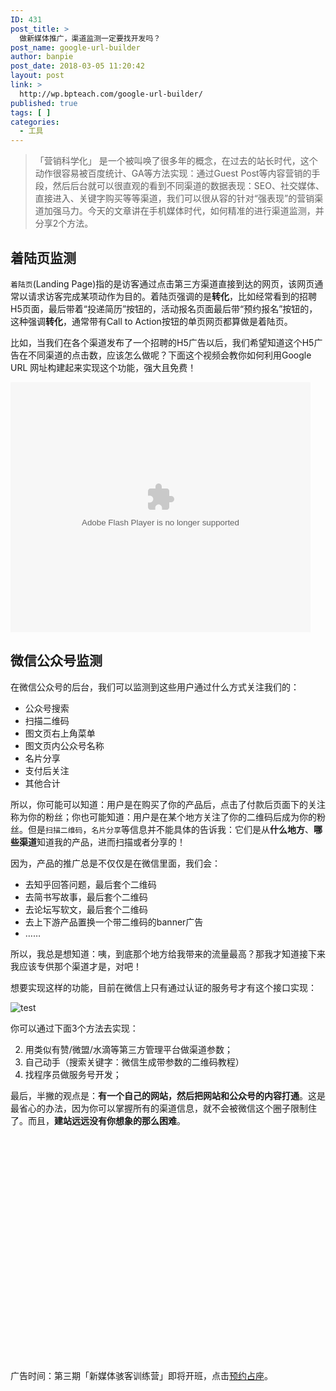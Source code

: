 ```yaml
---
ID: 431
post_title: >
  做新媒体推广，渠道监测一定要找开发吗？
post_name: google-url-builder
author: banpie
post_date: 2018-03-05 11:20:42
layout: post
link: >
  http://wp.bpteach.com/google-url-builder/
published: true
tags: [ ]
categories:
  - 工具
---
```

> 「营销科学化」 是一个被叫唤了很多年的概念，在过去的站长时代，这个动作很容易被百度统计、GA等方法实现：通过Guest Post等内容营销的手段，然后后台就可以很直观的看到不同渠道的数据表现：SEO、社交媒体、直接进入、关键字购买等等渠道，我们可以很从容的针对“强表现”的营销渠道加强马力。今天的文章讲在手机媒体时代，如何精准的进行渠道监测，并分享2个方法。


## 着陆页监测

`着陆页`(Landing Page)指的是访客通过点击第三方渠道直接到达的网页，该网页通常以请求访客完成某项动作为目的。着陆页强调的是**转化**，比如经常看到的招聘H5页面，最后带着“投递简历”按钮的，活动报名页面最后带“预约报名”按钮的，这种强调**转化**，通常带有Call to Action按钮的单页网页都算做是着陆页。

比如，当我们在各个渠道发布了一个招聘的H5广告以后，我们希望知道这个H5广告在不同渠道的点击数，应该怎么做呢？下面这个视频会教你如何利用Google URL 网址构建起来实现这个功能，强大且免费！

<embed src="http://static.video.qq.com/TPout.swf?vid=u03328xivez&auto=0" allowFullScreen="true" quality="high" width="480" height="400" align="middle" allowScriptAccess="always" type="application/x-shockwave-flash"></embed>

## 微信公众号监测

在微信公众号的后台，我们可以监测到这些用户通过什么方式关注我们的：

- 公众号搜索
- 扫描二维码
- 图文页右上角菜单
- 图文页内公众号名称
- 名片分享
- 支付后关注
- 其他合计


所以，你可能可以知道：用户是在购买了你的产品后，点击了付款后页面下的关注称为你的粉丝；你也可能知道：用户是在某个地方关注了你的二维码后成为你的粉丝。但是`扫描二维码`，`名片分享`等信息并不能具体的告诉我：它们是从**什么地方**、**哪些渠道**知道我的产品，进而扫描或者分享的！


因为，产品的推广总是不仅仅是在微信里面，我们会：


- 去知乎回答问题，最后套个二维码
- 去简书写故事，最后套个二维码
- 去论坛写软文，最后套个二维码
- 去上下游产品置换一个带二维码的banner广告
- ……

所以，我总是想知道：咦，到底那个地方给我带来的流量最高？那我才知道接下来我应该专供那个渠道才是，对吧！


想要实现这样的功能，目前在微信上只有通过认证的服务号才有这个接口实现：

![test](./_image/wechat-utm-qrcode.png)


你可以通过下面3个方法去实现：

2. 用类似有赞/微盟/水滴等第三方管理平台做渠道参数；
3. 自己动手（搜索关键字：微信生成带参数的二维码教程）
3. 找程序员做服务号开发；

最后，半撇的观点是：**有一个自己的网站，然后把网站和公众号的内容打通**。这是最省心的办法，因为你可以掌握所有的渠道信息，就不会被微信这个圈子限制住了。而且，**建站远远没有你想象的那么困难**。

<div id="id_video_container_14651978969371824467" style="width:100%;height:360px;"></div><script src="https://qzonestyle.gtimg.cn/open/qcloud/video/h5/h5connect.js" charset="utf-8"></script> 

<script type="text/javascript"> (function(){ var option ={"auto_play":"0","file_id":"14651978969371824467","app_id":"1252799986","width":640,"height":360,"https":1}; /*调用播放器进行播放*/ new qcVideo.Player( /*代码中的id_video_container将会作为播放器放置的容器使用,可自行替换*/ "id_video_container_14651978969371824467", option ); })() </script>


广告时间：第三期「新媒体骇客训练营」即将开班，点击[预约占座](http://www.bpteach.com)。